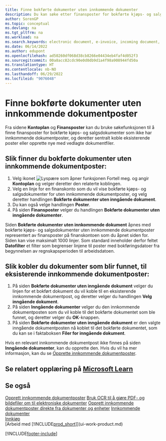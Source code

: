 ```yaml
---
title: Finne bokførte dokumenter uten innkommende dokumenter
description: Du kan søke etter finansposter for bokførte kjøps- og salgsdokumenter som ikke har inngående elektroniske dokumenter, for eksempel importerte fakturaer.
author: SorenGP
ms.topic: conceptual
ms.devlang: na
ms.tgt_pltfrm: na
ms.workload: na
ms.search.keywords: electronic document, e-invoice, incoming document, OCR, ecommerce, document exchange, import invoice
ms.date: 06/14/2022
ms.author: edupont
ms.openlocfilehash: ad50260df068d38cb8266e04434eb4faf4d052f3
ms.sourcegitcommit: 00a8acc82cdc90e0d0db9d1a4f98a908944fd50a
ms.translationtype: HT
ms.contentlocale: nb-NO
ms.lasthandoff: 06/29/2022
ms.locfileid: "9076048"
---
```

# <a name="find-posted-documents-without-incoming-document-records"></a>Finne bokførte dokumenter uten innkommende dokumentposter

Fra sidene **Kontoplan** og **Finansposter** kan du bruke søkefunksjonen til å finne finansposter for bokførte kjøps- og salgsdokumenter som ikke har innkommende dokumentposter, og deretter sentralt koble eksisterende poster eller opprette nye med vedlagte dokumentfiler.

## <a name="to-find-posted-documents-without-incoming-document-records"></a>Slik finner du bokførte dokumenter uten innkommende dokumentposter:

1. Velg ikonet ![Lyspære som åpner funksjonen Fortell meg.](media/ui-search/search_small.png "Fortell hva du vil gjøre") og angir **Kontoplan** og velger deretter den relaterte koblingen.
2. Velg en linje for en finanskonto som du vil vise bokførte kjøps- og salgsdokumenter for uten innkommende dokumentposter, og velg deretter handlingen **Bokførte dokumenter uten inngående dokument**.
3. Du kan også velge handlingen **Poster**.
4. På siden **Finansposter** velger du handlingen **Bokførte dokumenter uten inngående dokumenter**.

Siden **Bokførte dokumenter uten innkommende dokument** åpnes med bokførte kjøps- og salgsdokumenter uten innkommende dokumentposter representert av finansposter på finanskontoen som du åpnet siden for. Siden kan vise maksimalt 1000 linjer. Som standard inneholder derfor feltet **Datofilter** et filter som begrenser linjene til poster med bokføringsdatoer fra begynnelsen av regnskapsperioden til arbeidsdatoen.

## <a name="to-connect-found-documents-to-existing-incoming-document-records"></a>Slik kobler du dokumenter som blir funnet, til eksisterende innkommende dokumentposter:

1. På siden **Bokførte dokumenter uten inngående dokument** velger du linjen for et bokført dokument du vil koble til en eksisterende innkommende dokumentpost, og deretter velger du handlingen **Velg inngående dokument**.
2. På siden **Inngående dokumenter** velger du den innkommende dokumentposten som du vil koble til det bokførte dokumentet som ble funnet, og deretter velger du **OK**-knappen.
3. På siden **Bokførte dokumenter uten inngående dokument** er den valgte inngående dokumentposten nå koblet til det bokførte dokumentet, som du kan se i faktaboksen **Filer for inngående dokument**.

Hvis en relevant innkommende dokumentpost ikke finnes på siden **Inngående dokumenter**, kan du opprette den. Hvis du vil ha mer informasjon, kan du se [Opprette innkommende dokumentposter](across-how-create-income-document-records.md).

## <a name="see-related-training-at-microsoft-learn"></a>Se relatert opplæring på [Microsoft Learn](/learn/modules/incoming-documents-dynamics-365-business-central/)

## <a name="see-also"></a>Se også

[Opprett innkommende dokumentposter](across-how-create-income-document-records.md)
[Bruk OCR til å gjøre PDF- og bildefiler om til elektroniske dokumenter](across-how-use-ocr-pdf-images-files.md)
[Opprett innkommende dokumentposter direkte fra dokumenter og enheter](across-how-connect-disconnect-income-document-records.md)
[Innkommende dokumenter](across-income-documents.md)  
[Innkjøp](purchasing-manage-purchasing.md)  
[Arbeid med [!INCLUDE[prod_short](includes/prod_short.md)]](ui-work-product.md)


[!INCLUDE[footer-include](includes/footer-banner.md)]